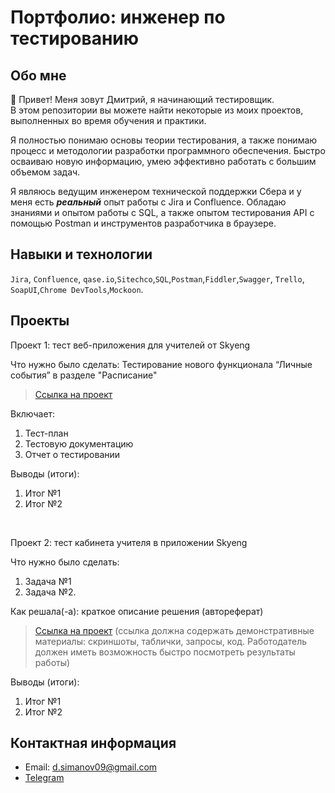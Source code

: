 # Портфолио: инженер по тестированию

## Обо мне 

👋 Привет! Меня зовут Дмитрий, я начинающий тестировщик. <br>
В этом репозитории вы можете найти некоторые из моих проектов, выполненных во время обучения и практики.
<br>

Я полностью понимаю основы теории тестирования, а также понимаю процесс и методологии разработки программного обеспечения. Быстро осваиваю новую информацию, умею эффективно работать с большим объемом задач.

Я являюсь ведущим инженером технической поддержки Сбера и у меня есть <em><strong>реальный</strong></em> опыт работы с Jira и Confluence. Обладаю знаниями и опытом работы с SQL, а также опытом тестирования API с помощью Postman и инструментов разработчика в браузере.

## Навыки и технологии
``Jira``, ``Confluence``, ``qase.io``,``Sitechco``,``SQL``,``Postman``,``Fiddler``,``Swagger``, ``Trello``, <br>
``SoapUI``,``Chrome DevTools``,``Mockoon``.




## Проекты

<p> Проект 1: тест веб-приложения для учителей от Skyeng</p>
<p>Что нужно было сделать: Тестирование нового функционала “Личные события” в разделе "Расписание"<p>

> <a href="https://github.com/DmitrySimanov/DmitrySimanov/blob/7f89bfe12e3af1e42e7976046f89d1e2410e7839/%D0%A2%D0%B5%D1%81%D1%82%D0%B8%D1%80%D0%BE%D0%B2%D0%B0%D0%BD%D0%B8%D0%B5%20%D1%80%D0%B0%D1%81%D0%BF%D0%B8%D1%81%D0%B0%D0%BD%D0%B8%D1%8F%20%D0%B2%20%D0%BB%D0%B8%D1%87%D0%BD%D0%BE%D0%BC%20%D0%BA%D0%B0%D0%B1%D0%B8%D0%BD%D0%B5%D1%82%D0%B5%20SkyEng.pdf)">Ссылка на проект</a>

 <p>Включает:<p>
<ol>
  <li>Тест-план</li>
  <li>Тестовую документацию</li>
  <li>Отчет о тестировании</li>
</ol>
 
 <p>Выводы (итоги):<p>
<ol>
  <li>Итог №1</li>
  <li>Итог №2</li>
</ol>


<br> 

<p> Проект 2: тест кабинета учителя в приложении Skyeng</p>
<p>Что нужно было сделать:<p>
<ol>
  <li>Задача №1</li>
  <li>Задача №2.</li>
</ol>

<p>Как решала(-а): краткое описание решения (автореферат)<p>

>  <a href="https://fogen.notion.site/fogen/1-2-Web-REST-API-Postman-5f1700d11e1840b2a4e244b38cb0190f">Ссылка на проект</a>
  (ссылка должна содержать демонстративные материалы: скриншоты, таблички, запросы, код. Работодатель должен иметь возможность быстро посмотреть результаты работы)
 
 <p>Выводы (итоги):<p>
<ol>
  <li>Итог №1</li>
  <li>Итог №2</li>
</ol>



## Контактная информация
- Email: d.simanov09@gmail.com
- [Telegram](https:/t.me/dmitry_s09)
